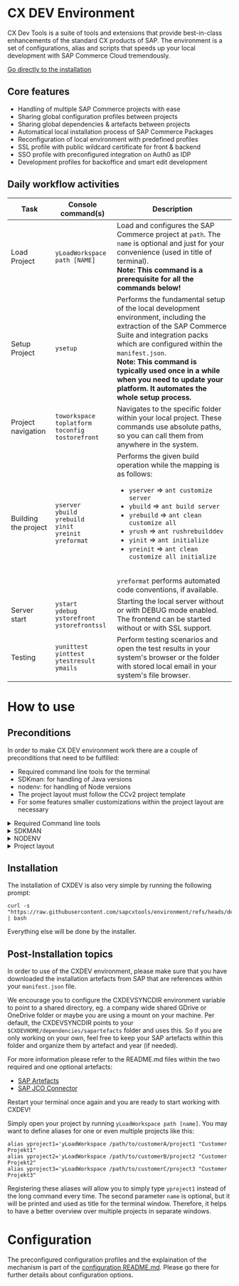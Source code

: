# CX DEV Environment

CX Dev Tools is a suite of tools and extensions that provide best-in-class
enhancements of the standard CX products of SAP. The environment is a set
of configurations, alias and scripts that speeds up your local development
with SAP Commerce Cloud tremendously.

[Go directly to the installation](#installation)

## Core features

- Handling of multiple SAP Commerce projects with ease
- Sharing global configuration profiles between projects
- Sharing global dependencies & artefacts between projects
- Automatical local installation process of SAP Commerce Packages
- Reconfiguration of local environment with predefined profiles
- SSL profile with public wildcard certificate for front & backend
- SSO profile with preconfigured integration on Auth0 as IDP
- Development profiles for backoffice and smart edit development

## Daily workflow activities

| Task | Console command(s) | Description |
|------|--------------------|-------------|
| Load Project | `yLoadWorkspace path [NAME]` | Load and configures the SAP Commerce project at `path`. The `name` is optional and just for your convenience (used in title of terminal). <br> **Note: This command is a prerequisite for all the commands below!** |
| Setup Project | `ysetup` | Performs the fundamental setup of the local development environment, including the extraction of the SAP Commerce Suite and integration packs which are configured within the `manifest.json`. <br> **Note: This command is typically used once in a while when you need to update your platform. It automates the whole setup process.** |
| Project navigation | `toworkspace` <br> `toplatform` <br> `toconfig` <br> `tostorefront` | Navigates to the specific folder within your local project. These commands use absolute paths, so you can call them from anywhere in the system. |
| Building the project | `yserver` <br> `ybuild` <br> `yrebuild`<br> `yinit` <br> `yreinit` <br> `yreformat` | Performs the given build operation while the mapping is as follows: <br> <ul><li>`yserver` => `ant customize server`</li><li>`ybuild` => `ant build server`</li><li>`yrebuild` => `ant clean customize all`</li><li>`yrush` => `ant rushrebuilddev`</li><li>`yinit` => `ant initialize`</li><li>`yreinit` => `ant clean customize all initialize`</li></ul> <br> `yreformat` performs automated code conventions, if available. |
| Server start | `ystart` <br> `ydebug` <br> `ystorefront` <br> `ystorefrontssl` | Starting the local server without or with DEBUG mode enabled. The frontend can be started without or with SSL support. |
| Testing | `yunittest` <br> `yinttest` <br> `ytestresult` <br> `ymails` | Perform testing scenarios and open the test results in your system's browser or the folder with stored local email in your system's file browser. |

# How to use

## Preconditions

In order to make CX DEV environment work there are a couple of preconditions
that need to be fulfilled:

- Required command line tools for the terminal
- SDKman: for handling of Java versions
- nodenv: for handling of Node versions
- The project layout must follow the CCv2 project template
- For some features smaller customizations within the project layout are necessary 

<details>
  <summary>Required Command line tools</summary>

The environment makes use of the following command line tools. Please make sure
you have installed them by using a package manager of your choice. Most linux
distributions will provide them out-of-the-box. Still, this list shall be a 
complete list as a reference:

#### Elementary (typically shipped with the linux distribution)

- `basename`
- `find`
- `grep`
- `ln`
- `readlink`
- `realpath`
- `sed`
- `tr`
- `uname`
- `unzip`

#### Recommended (you still may need to install them manually)

- `curl` (see https://curl.se/)
- `jq` (see https://jqlang.github.io/jq/)

Command for Ubuntu: `sudo apt install curl jq`

#### Optional (only necessary for manual installation of nodenv)

- `gcc` (see https://gcc.gnu.org/)
- `git` (see https://git-scm.com/)
- `make` (see https://www.gnu.org/software/make/)


Command for Ubuntu: `sudo apt install gcc git make`
</details>

<details>
  <summary>SDKMAN</summary>

CXDEV uses SDKman for managing the Java versions (sapmachine) within the
projects. The installation is 100% automated by using the following prompt:

```
curl -s "https://get.sdkman.io" | bash
```

Afterwards to following lines have to be added to your shell run configuration
(`~/.bashrc` or `~/.zshrc`) file:

```
#THIS MUST BE AT THE END OF THE FILE FOR SDKMAN TO WORK!!!
export SDKMAN_DIR="$HOME/.sdkman"
[[ -s "$HOME/.sdkman/bin/sdkman-init.sh" ]] && source "$HOME/.sdkman/bin/sdkman-init.sh"
```

</details>

<details>
  <summary>NODENV</summary>

CXDEV use nodenv for managing the Node versions within the projects. For the
installation we need to split by operating system, as the automatic setup
process has not been established for all operating systems.

#### Mac OS

We recommend to use the package manager "Homebrew" for the installation.
Homebrew can be installed easily by running the following prompt:

```
/bin/bash -c "$(curl -fsSL https://raw.githubusercontent.com/Homebrew/install/HEAD/install.sh)"
```

Afterwards we can install the basic tools by running the following commands:

```
brew install coreutils fontutils git git-flow nodenv
```

Note: It is very important to keep nodenv up-to-date on a frequently base.
Another good reason to use a package manager for it. Homebrew updates with:

```
brew update
brew upgrade
```

That's it!

#### WSL2 under Windows

For the installation of nodenv within a WSL container a couple of manual steps
are required. The following shows the scripts required as a simply copy-paste
process:

```
# install the base app
git clone https://github.com/nodenv/nodenv.git ~/.nodenv
# add nodenv to system wide bin dir to allow executing it everywhere
sudo ln -vs ~/.nodenv/bin/nodenv /usr/local/bin/nodenv
# compile dynamic bash extension to speed up nodenv - this can safely fail
cd ~/.nodenv
src/configure && make -C src || true
cd ~/
# install plugins
mkdir -p "$(nodenv root)"/plugins
git clone https://github.com/nodenv/node-build.git "$(nodenv root)"/plugins/node-build
git clone https://github.com/nodenv/nodenv-aliases.git $(nodenv root)/plugins/nodenv-aliases
# install a node version to bootstrap shims
nodenv install 23.5.0
nodenv global 23
# make shims available system wide
sudo ln -vs $(nodenv root)/shims/* /usr/local/bin/
# make sure everything is working
node --version
npm --version
npx --version
```

</details>

<details>
  <summary>Project layout</summary>

We typically setup our repositories by initializing the project from the
[CCv2 template provided by SAP](https://github.com/sap-commerce-tools/ccv2-project-template).

It is not necessary to run the bootstrap scripts from that template, but the
overall structure should follow the guidelines:

- core-customize: Folder for SAP Commerce Backend
- js-storefront: Folder for Composable Storefront

We have done the following customizations to tweak the environment for multi-
project scenarios:

- Introduced a global build.gradle.kts that wraps backend / frontend into one
  build and introduces code formatting tasks, incl. move of gradle wrapper to
  the root level
- Moved dependencies folder to the top level and use it as a link to a shared
  global directory

We are looking forward to merge back the changes to the global repository.
Until then, we recommend to use the adjusted template from our repository:
[Adjusted CCv2 template](https://github.com/sapcxtools/ccv2-project-template).
</details>

## Installation<a name="installation"></a>

The installation of CXDEV is also very simple by running the following prompt:

```
curl -s "https://raw.githubusercontent.com/sapcxtools/environment/refs/heads/develop/install.sh" | bash
```

Everything else will be done by the installer.

## Post-Installation topics

In order to use of the CXDEV environment, please make sure that you have
downloaded the installation artefacts from SAP that are references within your
`manifest.json` file.

We encourage you to configure the CXDEVSYNCDIR environment variable to point
to a shared directory, eg. a company wide shared GDrive or OneDrive folder or
maybe you are using a mount on your machine. Per default, the CXDEVSYNCDIR 
points to your `$CXDEVHOME/dependencies/sapartefacts` folder and uses this.
So if you are only working on your own, feel free to keep your SAP artefacts
within this folder and organize them by artefact and year (if needed).

For more information please refer to the README.md files within the two
required and one optional artefacts:

- [SAP Artefacts](./dependencies/sapartefacts/README.md)
- [SAP JCO Connector](./dependencies/sapjco/README.md)

Restart your terminal once again and you are ready to start working with CXDEV!

Simply open your project by running `yLoadWorkspace path [name]`. You may
want to define aliases for one or even multiple projects like this:

```
alias yproject1='yLoadWorkspace /path/to/customerA/project1 "Customer Projekt1"
alias yproject2='yLoadWorkspace /path/to/customerB/project2 "Customer Projekt2"
alias yproject3='yLoadWorkspace /path/to/customerC/project3 "Customer Projekt3"
```

Registering these aliases will allow you to simply type `yproject1` instead of
the long command every time. The second parameter `name` is optional, but
it will be printed and used as title for the terminal window. Therefore, it
helps to have a better overview over multiple projects in separate windows.

# Configuration

The preconfigured configuration profiles and the explaination of the mechanism
is part of the [configuration README.md](./configuration/README.md). Please go
there for further details about configuration options.
